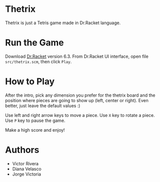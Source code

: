 # Thetrix
Thetrix is just a Tetris game made in Dr.Racket language.

# Run the Game
Download [Dr.Racket](https://download.racket-lang.org/) version 6.3. From Dr.Racket UI interface, open file `src/thetrix.scm`, then click `Play`.

# How to Play
After the intro, pick any dimension you prefer for the thetrix board and the position where pieces are going to show up (left, center or right). Even better, just leave the default values :)

Use left and right arrow keys to move a piece. Use `X` key to rotate a piece. Use `P` key to pause the game.

Make a high score and enjoy!

# Authors
- Victor Rivera
- Diana Velasco
- Jorge Victoria
